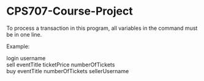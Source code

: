 # CPS707-Course-Project
To process a transaction in this program, all variables in the command must be in one line.

Example:

login username\
sell eventTitle ticketPrice numberOfTickets\
buy eventTitle numberOfTickets sellerUsername
